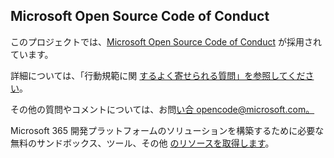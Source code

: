 ## <a name="microsoft-open-source-code-of-conduct"></a>Microsoft Open Source Code of Conduct

このプロジェクトでは、[Microsoft Open Source Code of Conduct](https://opensource.microsoft.com/codeofconduct/) が採用されています。

詳細については、「行動規範に関 [するよく寄せられる質問」を参照してください](https://opensource.microsoft.com/codeofconduct/faq/)。 

その他の質問やコメントについては、お問[い合 opencode@microsoft.com。](mailto:opencode@microsoft.com) 

Microsoft 365 開発プラットフォームのソリューションを構築するために必要な無料のサンドボックス、ツール、その他 [のリソースを取得します](https://developer.microsoft.com/en-us/microsoft-365/dev-program)。 
